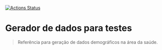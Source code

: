 [![Actions Status](https://xxx.execute-api.us-west-2.amazonaws.com/production/badge/kyriosdata/dados?style=flat-square)](https://xxx.execute-api.us-west-2.amazonaws.com/production/results/kyriosdata/dados)

# Gerador de dados para testes

> Referência para geração de dados demográficos na área da saúde. 
